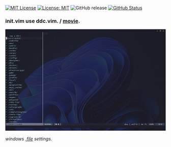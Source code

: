 [![MIT License](http://img.shields.io/badge/license-MIT-blue.svg?style=flat)](LICENSE) [![License: MIT](https://img.shields.io/badge/License-MIT-yellow.svg)](https://opensource.org/licenses/MIT) ![GitHub release](https://img.shields.io/github/release/takkii/.netfile.svg?style=flat) [![GitHub Status](https://img.shields.io/github/last-commit/takkii/.netfile.svg?style=flat)](GitHub)

### init.vim use ddc.vim. / [movie](https://youtu.be/xRNDvD-qq1c).

![myenv](https://github.com/takkii/.netfile/blob/main/images/myenv.gif)

_windows [.file](https://github.com/takkii/.netfile/wiki/japan) settings._

